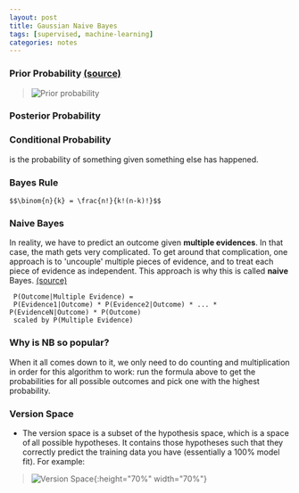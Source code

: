 ```yaml
---
layout: post
title: Gaussian Naive Bayes
tags: [supervised, machine-learning]
categories: notes
---
```

### Prior Probability [(source)][1]

>![Prior probability](../../img/post-img/supervised/gaussianNB/1.png)

### Posterior Probability

### Conditional Probability 
is the probability of something given something else has happened.
 
### Bayes Rule
```
$$\binom{n}{k} = \frac{n!}{k!(n-k)!}$$
```
### Naive Bayes 
In reality, we have to predict an outcome given **multiple evidences**. In that case, the math gets very complicated. To get around that complication, one approach is to 'uncouple' multiple pieces of evidence, and to treat each piece of evidence as independent. This approach is why this is called **naive** Bayes. [(source)][2]
```
 P(Outcome|Multiple Evidence) =
 P(Evidence1|Outcome) * P(Evidence2|Outcome) * ... * P(EvidenceN|Outcome) * P(Outcome)
 scaled by P(Multiple Evidence)
```
### Why is NB so popular?
When it all comes down to it, we only need to do counting and multiplication in order for this algorithm to work: run the formula above to get the probabilities for all possible outcomes and pick one with the highest probability.


### Version Space
* The version space is a subset of the hypothesis space, which is a space of all possible hypotheses. It contains those hypotheses such that they correctly predict the training data you have (essentially a 100% model fit). For example:
> ![Version Space](https://github.com/antnh6/udacity-machine-learning/blob/master/supervised/gaussian-naive-bayes/version-space.png?raw=true){:height="70%" width="70%"}


[1]: https://stackoverflow.com/a/10062702/7704870 
[2]: https://stackoverflow.com/a/20556654/7704870
